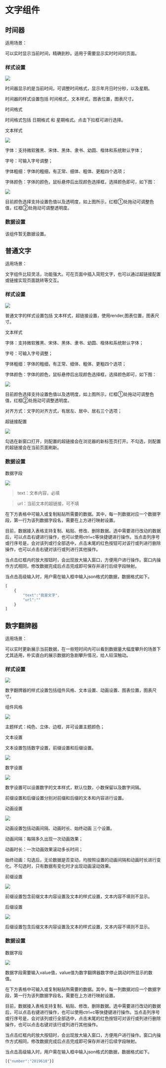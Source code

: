 # 文字组件

## 时间器

适用场景：


可以实时显示当前时间，精确到秒。适用于需要显示实时时间的页面。

### 样式设置

![](./image/1600085719(1).png)

时间器显示的是当前时间，可调整时间格式，显示年月日时分秒，以及星期。

时间器的样式设置包括 时间格式，文本样式，图表位置，图表尺寸。

时间格式



时间格式包括 日期格式 和 星期格式。点击下拉框可进行选择。

文本样式

![](./image/1600085844(1).png)

字体：支持微软雅黑、宋体、黑体、隶书、幼圆、楷体和系统默认字体；

字号：可输入字号调整；

字体粗细：字体的粗细，有正常、细体、粗体、更粗四个选项；

字体颜色：字体的颜色，鼠标悬停后出现颜色选择框，选择颜色即可，如下图：

![](./image/1590660271(1).png)


目前颜色选择支持设置色值以及透明度，如上图所示，红框①处拖动可调整色值，红框②处拖动可调整透明度。

### 数据设置

该组件暂无数据设置。

## 普通文字

适用场景：

文字组件比较灵活，功能强大。可在页面中插入简短文字，也可以通过超链接配置或链接实现页面跳转等交互。

### 样式设置

![](./image/1600085931(1).png)

普通文字的样式设置包括 文本样式，超链接设置，使用render,图表位置，图表尺寸。

文本样式

字体：支持微软雅黑、宋体、黑体、隶书、幼圆、楷体和系统默认字体；

字号：可输入字号调整；

字体粗细：字体的粗细，有正常、细体、粗体、更粗四个选项；

字体颜色：字体的颜色，鼠标悬停后出现颜色选择框，选择颜色即可，如下图：

![](./image/1590660271(1).png)

目前颜色选择支持设置色值以及透明度，如上图所示，红框①处拖动可调整色值，红框②处拖动可调整透明度。

对齐方式：文字的对齐方式，有居左、居中、居右三个选项；

超链接配置

![](./image/1600085960(1).png)

勾选在新窗口打开，则配置的超链接会在浏览器的新标签页打开。不勾选，则配置的超链接会在当前页面刷新。

### 数据设置

数据字段

![](./image/1597735750(1).png)

>   text：文本内容，必填

>   url：当前文本的超链接，可不填

在下方表格中可输入或复制粘贴所需要的数据。其中，每一列数据对应一个数据字段，第一行为该列数据字段名，需要在上方进行映射设置。

目前，数据接入表格支持复制、粘贴、修改、删除数据。选中需要进行改动的数据后，可以点击右键进行操作，也可以使用ctrl+c等快捷键进行操作。当点击列序号或行序号是，会对该列或行全部选中，点击末尾的红色按钮可对该行或列进行删除操作，也可以点击右键对该行或列进行其他操作。

当点击红框内的放大按钮时，会出现放大输入窗口，方便用户进行操作。窗口内操作方式相同，修改数据完成后点击完成即可保存并进行后续字段映射。

当点击高级输入时，用户需在输入框中输入json格式的数据，数据格式如下。

``` js
[
    {
        "text":"我是文字",
        "url":""
    }
]
```



## 数字翻牌器

适用场景：

可以实时更新展示当前数据，在一些短时间内可以看到数据量大幅度攀升的场景下尤其适用，朴实直白的展示数据的急剧攀升情况，给人较深触动。

### 样式设置

![](./image/1600086190.png)

数字翻牌器的样式设置包括组件风格、文本设置、动画设置、图表位置，图表尺寸。

组件风格

![](./image/1600086294(1).jpg)

主题样式：纯色、立体、边框，并可设置主题颜色；

文本设置

文本设置包括数字设置，前缀设置和后缀设置。

![](./image/1596701123(1).png)

数字设置

![](./image/1596701251(1).png)

数字设置可以设置数字的文本样式，默认位数，小数保留以及数字间隔。

前缀设置和后缀设置分别对前缀和后缀的文本和内容进行设置。

动画设置

![](./image/03831b70a52e4600a32b0565fd3f0c75.png)

动画设置包括动画间隔、动画时长、始终动画 三个设置。

动画间隔：每隔多久出现一次动画效果；

动画时长：一次动画效果滚动多长时间；

始终动画：勾选后，无论数据是否变动，均按照设置的动画间隔和动画时长进行变化。不勾选时，只有数据有变化时才出现动画滚动效果。

前缀设置

![](./image/e239b279e7f34c13ae549edd1dd1c7e7.png)

前缀设置包含前缀文本内容设置及文本的样式设置，文本内容不填则不显示。

后缀设置

![](./image/e5dc60863b534bf3bd4aa457d19a2d89.png)

后缀设置包含后缀文本内容设置及文本的样式设置，文本内容不填则不显示。

### 数据设置

数据字段

![](./image/1597735865(1).png)

数据字段需要输入value值，value值为数字翻牌器数字停止跳动时所显示的数值。

在下方表格中可输入或复制粘贴所需要的数据。其中，每一列数据对应一个数据字段，第一行为该列数据字段名，需要在上方进行映射设置。

目前，数据接入表格支持复制、粘贴、修改、删除数据。选中需要进行改动的数据后，可以点击右键进行操作，也可以使用ctrl+c等快捷键进行操作。当点击列序号或行序号是，会对该列或行全部选中，点击末尾的红色按钮可对该行或列进行删除操作，也可以点击右键对该行或列进行其他操作。

当点击红框内的放大按钮时，会出现放大输入窗口，方便用户进行操作。窗口内操作方式相同，修改数据完成后点击完成即可保存并进行后续字段映射。

当点击高级输入时，用户需在输入框中输入json格式的数据，数据格式如下。

``` js
[{"number":"2019618"}]
```
